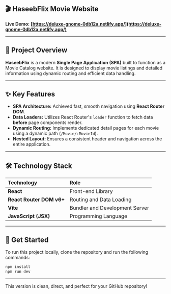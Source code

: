 ## 🎬 HaseebFlix Movie Website

**Live Demo:** **[https://deluxe-gnome-0db12a.netlify.app/](https://deluxe-gnome-0db12a.netlify.app/)**

-----

## 🌟 Project Overview

**HaseebFlix** is a modern **Single Page Application (SPA)** built to function as a Movie Catalog website. It is designed to display movie listings and detailed information using dynamic routing and efficient data handling.

-----

## ✨ Key Features

  * **SPA Architecture:** Achieved fast, smooth navigation using **React Router DOM**.
  * **Data Loaders:** Utilizes React Router's `loader` function to fetch data **before** page components render.
  * **Dynamic Routing:** Implements dedicated detail pages for each movie using a dynamic path (`/Movie/:MovieId`).
  * **Nested Layout:** Ensures a consistent header and navigation across the entire application.

-----

## 🛠️ Technology Stack

| Technology | Role |
| :--- | :--- |
| **React** | Front-end Library |
| **React Router DOM v6+** | Routing and Data Loading |
| **Vite** | Bundler and Development Server |
| **JavaScript (JSX)** | Programming Language |

-----

## 🚀 Get Started

To run this project locally, clone the repository and run the following commands:

```bash
npm install
npm run dev
```

-----

This version is clean, direct, and perfect for your GitHub repository\!

